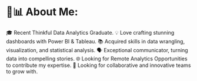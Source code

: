 # 👋📊 About Me:

🎓 Recent Thinkful Data Analytics Graduate.
💡 Love crafting stunning dashboards with Power BI & Tableau.
📚 Acquired skills in data wrangling, visualization, and statistical analysis.
🗣️ Exceptional communicator, turning data into compelling stories.
🌐 Looking for Remote Analytics Opportunities to contribute my expertise.
💼 Looking for collaborative and innovative teams to grow with.


